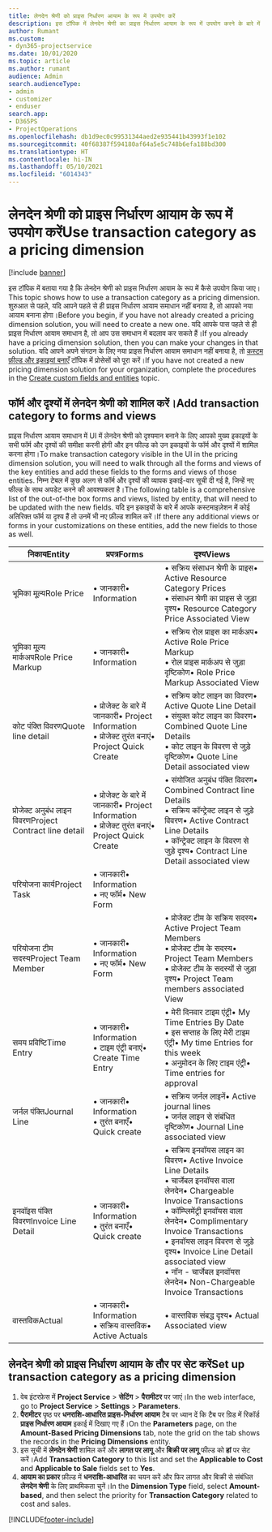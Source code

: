 ```yaml
---
title: लेनदेन श्रेणी को प्राइस निर्धारण आयाम के रूप में उपयोग करें
description: इस टॉपिक में लेनदेन श्रेणी का प्राइस निर्धारण आयाम के रूप में उपयोग करने के बारे में जानकारी प्रदान दी गई है।
author: Rumant
ms.custom:
- dyn365-projectservice
ms.date: 10/01/2020
ms.topic: article
ms.author: rumant
audience: Admin
search.audienceType:
- admin
- customizer
- enduser
search.app:
- D365PS
- ProjectOperations
ms.openlocfilehash: db1d9ec0c99531344aed2e935441b43993f1e102
ms.sourcegitcommit: 40f68387f594180af64a5e5c748b6efa188bd300
ms.translationtype: HT
ms.contentlocale: hi-IN
ms.lasthandoff: 05/10/2021
ms.locfileid: "6014343"
---
```

# <a name="use-transaction-category-as-a-pricing-dimension"></a><span data-ttu-id="d09f2-103">लेनदेन श्रेणी को प्राइस निर्धारण आयाम के रूप में उपयोग करें</span><span class="sxs-lookup"><span data-stu-id="d09f2-103">Use transaction category as a pricing dimension</span></span>

[!include [banner](../includes/psa-now-project-operations.md)]

<span data-ttu-id="d09f2-104">इस टॉपिक में बताया गया है कि लेनदेन श्रेणी को प्राइस निर्धारण आयाम के रूप में कैसे उपयोग किया जाए।</span><span class="sxs-lookup"><span data-stu-id="d09f2-104">This topic shows how to use a transaction category as a pricing dimension.</span></span> <span data-ttu-id="d09f2-105">शुरुआत से पहले, यदि आपने पहले से ही प्राइस निर्धारण आयाम समाधान नहीं बनाया है, तो आपको नया आयाम बनाना होगा।</span><span class="sxs-lookup"><span data-stu-id="d09f2-105">Before you begin, if you have not already created a pricing dimension solution, you will need to create a new one.</span></span> <span data-ttu-id="d09f2-106">यदि आपके पास पहले से ही प्राइस निर्धारण आयाम समाधान है, तो आप उस समाधान में बदलाव कर सकते हैं।</span><span class="sxs-lookup"><span data-stu-id="d09f2-106">If you already have a pricing dimension solution, then you can make your changes in that solution.</span></span> <span data-ttu-id="d09f2-107">यदि आपने अपने संगठन के लिए नया प्राइस निर्धारण आयाम समाधान नहीं बनाया है, तो [कस्टम फ़ील्ड और इकाइयां बनाएँ](create-custom-fields-entities.md) टॉपिक में प्रोसेसों को पूरा करें।</span><span class="sxs-lookup"><span data-stu-id="d09f2-107">If you have not created a new pricing dimension solution for your organization, complete the procedures in the [Create custom fields and entities](create-custom-fields-entities.md) topic.</span></span>

## <a name="add-transaction-category-to-forms-and-views"></a><span data-ttu-id="d09f2-108">फॉर्म और दृश्यों में लेनदेन श्रेणी को शामिल करें।</span><span class="sxs-lookup"><span data-stu-id="d09f2-108">Add transaction category to forms and views</span></span>
<span data-ttu-id="d09f2-109">प्राइस निर्धारण आयाम समाधान में UI में लेनदेन श्रेणी को दृश्यमान बनाने के लिए आपको मुख्य इकाइयों के सभी फॉर्म और दृश्यों की समीक्षा करनी होगी और इन फील्ड को उन इकाइयों के फॉर्म और दृश्यों में शामिल करना होगा।</span><span class="sxs-lookup"><span data-stu-id="d09f2-109">To make transaction category visible in the UI in the pricing dimension solution, you will need to walk through all the forms and views of the key entities and add these fields to the forms and views of those entities.</span></span>
<span data-ttu-id="d09f2-110">निम्न टेबल में कुछ अलग से फॉर्म और दृश्यों की व्यापक इकाई-वार सूची दी गई है, जिन्हें नए फील्ड के साथ अपडेट करने की आवश्यकता है।</span><span class="sxs-lookup"><span data-stu-id="d09f2-110">The following table is a comprehensive list of the out-of-the box forms and views, listed by entity, that will need to be updated with the new fields.</span></span> <span data-ttu-id="d09f2-111">यदि इन इकाइयों के बारे में आपके कस्टमाइज़ेशन में कोई अतिरिक्त फॉर्म या दृश्य हैं तो उनमें भी नए फ़ील्ड शामिल करें।</span><span class="sxs-lookup"><span data-stu-id="d09f2-111">If there any additional views or forms in your customizations on these entities, add the new fields to those as well.</span></span>

|  <span data-ttu-id="d09f2-112">निकाय</span><span class="sxs-lookup"><span data-stu-id="d09f2-112">Entity</span></span>        | <span data-ttu-id="d09f2-113">प्रपत्र</span><span class="sxs-lookup"><span data-stu-id="d09f2-113">Forms</span></span>     |<span data-ttu-id="d09f2-114">दृश्य</span><span class="sxs-lookup"><span data-stu-id="d09f2-114">Views</span></span>        |
| ------------------------------|---------------------------------|----------------------------------|
|  <span data-ttu-id="d09f2-115">भूमिका मू्ल्य</span><span class="sxs-lookup"><span data-stu-id="d09f2-115">Role Price</span></span>|<span data-ttu-id="d09f2-116">• जानकारी</span><span class="sxs-lookup"><span data-stu-id="d09f2-116">• Information</span></span> |<span data-ttu-id="d09f2-117">• सक्रिय संसाधन श्रेणी के प्राइस</span><span class="sxs-lookup"><span data-stu-id="d09f2-117">• Active Resource Category Prices</span></span><br> <span data-ttu-id="d09f2-118">• संसाधन श्रेणी का प्राइस से जुड़ा दृश्य</span><span class="sxs-lookup"><span data-stu-id="d09f2-118">• Resource Category Price Associated View</span></span>|
|  <span data-ttu-id="d09f2-119">भूमिका मू्ल्य मार्कअप</span><span class="sxs-lookup"><span data-stu-id="d09f2-119">Role Price Markup</span></span>|<span data-ttu-id="d09f2-120">• जानकारी</span><span class="sxs-lookup"><span data-stu-id="d09f2-120">• Information</span></span>|<span data-ttu-id="d09f2-121">• सक्रिय रोल प्राइस का मार्कअप</span><span class="sxs-lookup"><span data-stu-id="d09f2-121">• Active Role Price Markup</span></span><br><span data-ttu-id="d09f2-122">• रोल प्राइस मार्कअप से जुड़ा दृष्टिकोण</span><span class="sxs-lookup"><span data-stu-id="d09f2-122">• Role Price Markup Associated View</span></span>|
|  <span data-ttu-id="d09f2-123">कोट पंक्ति विवरण</span><span class="sxs-lookup"><span data-stu-id="d09f2-123">Quote line detail</span></span>|<span data-ttu-id="d09f2-124">• प्रोजेक्ट के बारे में जानकारी</span><span class="sxs-lookup"><span data-stu-id="d09f2-124">• Project Information</span></span><br><span data-ttu-id="d09f2-125">• प्रोजेक्ट तुरंत बनाएं</span><span class="sxs-lookup"><span data-stu-id="d09f2-125">• Project Quick Create</span></span>|<span data-ttu-id="d09f2-126">• सक्रिय कोट लाइन का विवरण</span><span class="sxs-lookup"><span data-stu-id="d09f2-126">• Active Quote Line Detail</span></span><br><span data-ttu-id="d09f2-127">• संयुक्त कोट लाइन का विवरण</span><span class="sxs-lookup"><span data-stu-id="d09f2-127">• Combined Quote Line Details</span></span><br><span data-ttu-id="d09f2-128">• कोट लाइन के विवरण से जुड़े दृष्टिकोण</span><span class="sxs-lookup"><span data-stu-id="d09f2-128">• Quote Line Detail associated view</span></span>|
|  <span data-ttu-id="d09f2-129">प्रोजेक्ट अनुबंध लाइन विवरण</span><span class="sxs-lookup"><span data-stu-id="d09f2-129">Project Contract line detail</span></span>|<span data-ttu-id="d09f2-130">• प्रोजेक्ट के बारे में जानकारी</span><span class="sxs-lookup"><span data-stu-id="d09f2-130">• Project Information</span></span><br><span data-ttu-id="d09f2-131">• प्रोजेक्ट तुरंत बनाएं</span><span class="sxs-lookup"><span data-stu-id="d09f2-131">• Project Quick Create</span></span>|<span data-ttu-id="d09f2-132">• संयोजित अनुबंध पंक्ति विवरण</span><span class="sxs-lookup"><span data-stu-id="d09f2-132">• Combined Contract line Details</span></span><br><span data-ttu-id="d09f2-133">• सक्रिय कॉन्ट्रेक्ट लाइन से जुड़े विवरण</span><span class="sxs-lookup"><span data-stu-id="d09f2-133">• Active Contract Line Details</span></span><br><span data-ttu-id="d09f2-134">• कॉन्ट्रेक्ट लाइन के विवरण से जुड़े दृश्य</span><span class="sxs-lookup"><span data-stu-id="d09f2-134">• Contract Line Detail associated view</span></span>|
|  <span data-ttu-id="d09f2-135">परियोजना कार्य</span><span class="sxs-lookup"><span data-stu-id="d09f2-135">Project Task</span></span>|<span data-ttu-id="d09f2-136">• जानकारी</span><span class="sxs-lookup"><span data-stu-id="d09f2-136">• Information</span></span><br><span data-ttu-id="d09f2-137">• नए फॉर्म</span><span class="sxs-lookup"><span data-stu-id="d09f2-137">• New Form</span></span>||
|  <span data-ttu-id="d09f2-138">परियोजना टीम सदस्य</span><span class="sxs-lookup"><span data-stu-id="d09f2-138">Project Team Member</span></span>|<span data-ttu-id="d09f2-139">• जानकारी</span><span class="sxs-lookup"><span data-stu-id="d09f2-139">• Information</span></span><br><span data-ttu-id="d09f2-140">• नए फॉर्म</span><span class="sxs-lookup"><span data-stu-id="d09f2-140">• New Form</span></span>|<span data-ttu-id="d09f2-141">• प्रोजेक्ट टीम के सक्रिय सदस्य</span><span class="sxs-lookup"><span data-stu-id="d09f2-141">• Active Project Team Members</span></span><br><span data-ttu-id="d09f2-142">• प्रोजेक्ट टीम के सदस्य</span><span class="sxs-lookup"><span data-stu-id="d09f2-142">• Project Team Members</span></span><br><span data-ttu-id="d09f2-143">• प्रोजेक्ट टीम के सदस्यों से जुड़ा दृश्य</span><span class="sxs-lookup"><span data-stu-id="d09f2-143">• Project Team members associated View</span></span>|
|  <span data-ttu-id="d09f2-144">समय प्रविष्टि</span><span class="sxs-lookup"><span data-stu-id="d09f2-144">Time Entry</span></span>|<span data-ttu-id="d09f2-145">• जानकारी</span><span class="sxs-lookup"><span data-stu-id="d09f2-145">• Information</span></span><br><span data-ttu-id="d09f2-146">• टाइम एंट्री बनाएं</span><span class="sxs-lookup"><span data-stu-id="d09f2-146">• Create Time Entry</span></span>|<span data-ttu-id="d09f2-147">• मेरी दिनवार टाइम एंट्री</span><span class="sxs-lookup"><span data-stu-id="d09f2-147">• My Time Entries By Date</span></span><br><span data-ttu-id="d09f2-148">• इस सप्ताह के लिए मेरी टाइम एंट्री</span><span class="sxs-lookup"><span data-stu-id="d09f2-148">• My time Entries for this week</span></span><br><span data-ttu-id="d09f2-149">• अनुमोदन के लिए टाइम एंट्री</span><span class="sxs-lookup"><span data-stu-id="d09f2-149">• Time entries for approval</span></span>|
|  <span data-ttu-id="d09f2-150">जर्नल पंक्ति</span><span class="sxs-lookup"><span data-stu-id="d09f2-150">Journal Line</span></span>|<span data-ttu-id="d09f2-151">• जानकारी</span><span class="sxs-lookup"><span data-stu-id="d09f2-151">• Information</span></span><br><span data-ttu-id="d09f2-152">• तुरंत बनाएँ</span><span class="sxs-lookup"><span data-stu-id="d09f2-152">• Quick create</span></span>|<span data-ttu-id="d09f2-153">• सक्रिय जर्नल लाइनें</span><span class="sxs-lookup"><span data-stu-id="d09f2-153">• Active journal lines</span></span><br><span data-ttu-id="d09f2-154">• जर्नल लाइन से संबंधित दृष्टिकोण</span><span class="sxs-lookup"><span data-stu-id="d09f2-154">• Journal Line associated view</span></span>|
|  <span data-ttu-id="d09f2-155">इनवॉइस पंक्ति विवरण</span><span class="sxs-lookup"><span data-stu-id="d09f2-155">Invoice Line Detail</span></span>|<span data-ttu-id="d09f2-156">• जानकारी</span><span class="sxs-lookup"><span data-stu-id="d09f2-156">• Information</span></span><br><span data-ttu-id="d09f2-157">• तुरंत बनाएँ</span><span class="sxs-lookup"><span data-stu-id="d09f2-157">• Quick create</span></span>|<span data-ttu-id="d09f2-158">• सक्रिय इनवॉयस लाइन का विवरण</span><span class="sxs-lookup"><span data-stu-id="d09f2-158">• Active Invoice Line Details</span></span><br><span data-ttu-id="d09f2-159">• चार्जेबल इनवॉयस वाला लेनदेन</span><span class="sxs-lookup"><span data-stu-id="d09f2-159">• Chargeable Invoice Transactions</span></span><br><span data-ttu-id="d09f2-160">• कॉम्प्लिमेंट्री इनवॉयस वाला लेनदेन</span><span class="sxs-lookup"><span data-stu-id="d09f2-160">• Complimentary Invoice Transactions</span></span><br><span data-ttu-id="d09f2-161">• इनवॉयस लाइन विवरण से जुड़े दृश्य</span><span class="sxs-lookup"><span data-stu-id="d09f2-161">• Invoice Line Detail associated view</span></span><br><span data-ttu-id="d09f2-162">• नॉन - चार्जेबल इनवॉयस लेनदेन</span><span class="sxs-lookup"><span data-stu-id="d09f2-162">• Non-Chargeable Invoice Transactions</span></span>|
|  <span data-ttu-id="d09f2-163">वास्तविक</span><span class="sxs-lookup"><span data-stu-id="d09f2-163">Actual</span></span>|<span data-ttu-id="d09f2-164">• जानकारी</span><span class="sxs-lookup"><span data-stu-id="d09f2-164">• Information</span></span><br><span data-ttu-id="d09f2-165">• सक्रिय वास्तविक</span><span class="sxs-lookup"><span data-stu-id="d09f2-165">• Active Actuals</span></span>|<span data-ttu-id="d09f2-166">• वास्तविक संबद्ध दृश्य</span><span class="sxs-lookup"><span data-stu-id="d09f2-166">• Actual Associated view</span></span>|

## <a name="set-up-transaction-category-as-a-pricing-dimension"></a><span data-ttu-id="d09f2-167">लेनदेन श्रेणी को प्राइस निर्धारण आयाम के तौर पर सेट करें</span><span class="sxs-lookup"><span data-stu-id="d09f2-167">Set up transaction category as a pricing dimension</span></span>

1. <span data-ttu-id="d09f2-168">वेब इंटरफ़ेस में **Project Service** > **सेटिंग** > **पैरामीटर** पर जाएं।</span><span class="sxs-lookup"><span data-stu-id="d09f2-168">In the web interface, go to **Project Service** > **Settings** > **Parameters**.</span></span> 
2. <span data-ttu-id="d09f2-169">**पैरामीटर** पृष्ठ पर **धनराशि-आधारित प्राइस-निर्धारण आयाम** टैब पर ध्यान दें कि टैब पर ग्रिड में रिकॉर्ड **प्राइस निर्धारण आयाम** इकाई में दिखाए गए हैं।</span><span class="sxs-lookup"><span data-stu-id="d09f2-169">On the **Parameters** page, on the **Amount-Based Pricing Dimensions** tab, note the grid on the tab shows the records in the **Pricing Dimensions** entity.</span></span>
3. <span data-ttu-id="d09f2-170">इस सूची में **लेनदेन श्रेणी** शामिल करें और **लागत पर लागू** और **बिक्री पर लागू** फील्ड को **हां** पर सेट करें।</span><span class="sxs-lookup"><span data-stu-id="d09f2-170">Add **Transaction Category** to this list and set the **Applicable to Cost** and **Applicable to Sale** fields set to **Yes**.</span></span>
4. <span data-ttu-id="d09f2-171">**आयाम का प्रकार** फ़ील्ड में **धनराशि-आधारित** का चयन करें और फिर लागत और बिक्री से संबंधित **लेनदेन श्रेणी** के लिए प्राथमिकता चुनें।</span><span class="sxs-lookup"><span data-stu-id="d09f2-171">In the **Dimension Type** field, select **Amount-based**, and then select the priority for **Transaction Category** related to cost and sales.</span></span>


[!INCLUDE[footer-include](../includes/footer-banner.md)]
